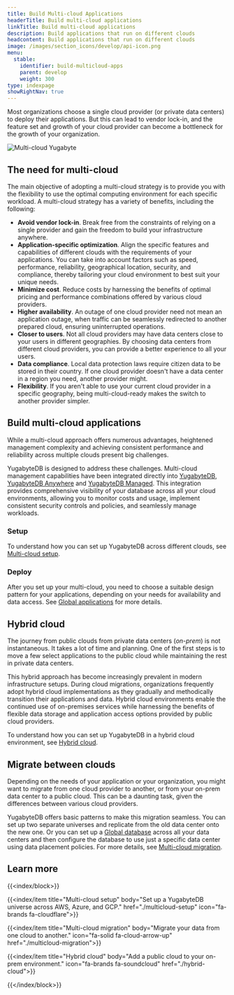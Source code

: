 ```yaml
---
title: Build Multi-cloud Applications
headerTitle: Build multi-cloud applications
linkTitle: Build multi-cloud applications
description: Build applications that run on different clouds
headcontent: Build applications that run on different clouds
image: /images/section_icons/develop/api-icon.png
menu:
  stable:
    identifier: build-multicloud-apps
    parent: develop
    weight: 300
type: indexpage
showRightNav: true
---
```


Most organizations choose a single cloud provider (or private data centers) to deploy their applications. But this can lead to vendor lock-in, and the feature set and growth of your cloud provider can become a bottleneck for the growth of your organization.

![Multi-cloud Yugabyte](/images/develop/multicloud/multicloud-global-spread.png)

## The need for multi-cloud

The main objective of adopting a multi-cloud strategy is to provide you with the flexibility to use the optimal computing environment for each specific workload. A multi-cloud strategy has a variety of benefits, including the following:

- **Avoid vendor lock-in**. Break free from the constraints of relying on a single provider and gain the freedom to build your infrastructure anywhere.
- **Application-specific optimization**. Align the specific features and capabilities of different clouds with the requirements of your applications. You can take into account factors such as speed, performance, reliability, geographical location, security, and compliance, thereby tailoring your cloud environment to best suit your unique needs.
- **Minimize cost**. Reduce costs by harnessing the benefits of optimal pricing and performance combinations offered by various cloud providers.
- **Higher availability**. An outage of one cloud provider need not mean an application outage, when traffic can be seamlessly redirected to another prepared cloud, ensuring uninterrupted operations.
- **Closer to users**. Not all cloud providers may have data centers close to your users in different geographies. By choosing data centers from different cloud providers, you can provide a better experience to all your users.
- **Data compliance**. Local data protection laws require citizen data to be stored in their country. If one cloud provider doesn't have a data center in a region you need, another provider might.
- **Flexibility**. If you aren't able to use your current cloud provider in a specific geography, being multi-cloud-ready makes the switch to another provider simpler.

## Build multi-cloud applications

While a multi-cloud approach offers numerous advantages, heightened management complexity and achieving consistent performance and reliability across multiple clouds present big challenges.

YugabyteDB is designed to address these challenges. Multi-cloud management capabilities have been integrated directly into [YugabyteDB](../../), [YugabyteDB Anywhere](../../yugabyte-platform/) and [YugabyteDB Managed](../../yugabyte-cloud/). This integration provides comprehensive visibility of your database across all your cloud environments, allowing you to monitor costs and usage, implement consistent security controls and policies, and seamlessly manage workloads.

### Setup

To understand how you can set up YugabyteDB across different clouds, see [Multi-cloud setup](./multicloud-setup).

### Deploy

After you set up your multi-cloud, you need to choose a suitable design pattern for your applications, depending on your needs for availability and data access. See [Global applications](../build-global-apps/) for more details.

## Hybrid cloud

The journey from public clouds from private data centers (_on-prem_) is not instantaneous. It takes a lot of time and planning. One of the first steps is to move a few select applications to the public cloud while maintaining the rest in private data centers.

This hybrid approach has become increasingly prevalent in modern infrastructure setups. During cloud migrations, organizations frequently adopt hybrid cloud implementations as they gradually and methodically transition their applications and data. Hybrid cloud environments enable the continued use of on-premises services while harnessing the benefits of flexible data storage and application access options provided by public cloud providers.

To understand how you can set up YugabyteDB in a hybrid cloud environment, see [Hybrid cloud](./hybrid-cloud).

## Migrate between clouds

Depending on the needs of your application or your organization, you might want to migrate from one cloud provider to another, or from your on-prem data center to a public cloud. This can be a daunting task, given the differences between various cloud providers.

YugabyteDB offers basic patterns to make this migration seamless. You can set up two separate universes and replicate from the old data center onto the new one. Or you can set up a [Global database](../build-global-apps/global-database) across all your data centers and then configure the database to use just a specific data center using data placement policies. For more details, see [Multi-cloud migration](./multicloud-migration).

## Learn more

{{<index/block>}}

{{<index/item
    title="Multi-cloud setup"
    body="Set up a YugabyteDB universe across AWS, Azure, and GCP."
    href="./multicloud-setup"
    icon="fa-brands fa-cloudflare">}}

{{<index/item
    title="Multi-cloud migration"
    body="Migrate your data from one cloud to another."
    icon="fa-solid fa-cloud-arrow-up"
    href="./multicloud-migration">}}

{{<index/item
    title="Hybrid cloud"
    body="Add a public cloud to your on-prem environment."
    icon="fa-brands fa-soundcloud"
    href="./hybrid-cloud">}}

{{</index/block>}}
